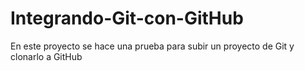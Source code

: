 # Integrando-Git-con-GitHub
En este proyecto se hace una prueba para subir un proyecto de Git y clonarlo a GitHub
